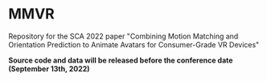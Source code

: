 # MMVR
Repository for the SCA 2022 paper "Combining Motion Matching and Orientation Prediction to Animate Avatars for Consumer-Grade VR Devices"

**Source code and data will be released before the conference date (September 13th, 2022)**
